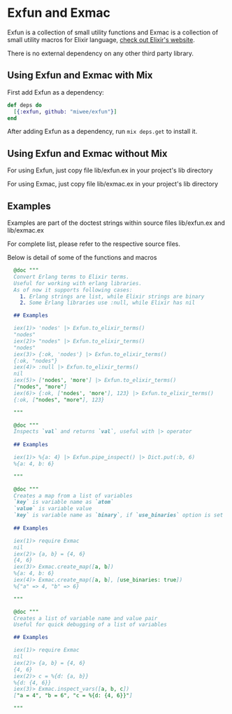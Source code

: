 # Exfun and Exmac

Exfun is a collection of small utility functions and Exmac is a collection of small utility macros for Elixir language, [check out Elixir's website](http://elixir-lang.org/).

There is no external dependency on any other third party library.

## Using Exfun and Exmac with Mix

First add Exfun as a dependency:

```elixir
def deps do
  [{:exfun, github: "miwee/exfun"}]
end
```

After adding Exfun as a dependency, run `mix deps.get` to install it.

## Using Exfun and Exmac without Mix

For using Exfun, just copy file lib/exfun.ex in your project's lib directory

For using Exmac, just copy file lib/exmac.ex in your project's lib directory

## Examples
Examples are part of the doctest strings within source files lib/exfun.ex and lib/exmac.ex

For complete list, please refer to the respective source files. 

Below is detail of some of the functions and macros

```elixir
  @doc """
  Convert Erlang terms to Elixir terms. 
  Useful for working with erlang libraries.
  As of now it supports following cases:
    1. Erlang strings are list, while Elixir strings are binary
    2. Some Erlang libraries use :null, while Elixir has nil

  ## Examples

  iex(1)> 'nodes' |> Exfun.to_elixir_terms() 
  "nodes"
  iex(2)> "nodes" |> Exfun.to_elixir_terms() 
  "nodes"
  iex(3)> {:ok, 'nodes'} |> Exfun.to_elixir_terms() 
  {:ok, "nodes"}
  iex(4)> :null |> Exfun.to_elixir_terms() 
  nil
  iex(5)> ['nodes', 'more'] |> Exfun.to_elixir_terms() 
  ["nodes", "more"]
  iex(6)> {:ok, ['nodes', 'more'], 123} |> Exfun.to_elixir_terms() 
  {:ok, ["nodes", "more"], 123}

  """

  @doc """
  Inspects `val` and returns `val`, useful with |> operator
  
  ## Examples

  iex(1)> %{a: 4} |> Exfun.pipe_inspect() |> Dict.put(:b, 6)
  %{a: 4, b: 6} 

  """

  @doc """
  Creates a map from a list of variables
  `key` is variable name as `atom`
  `value` is variable value
  `key` is variable name as `binary`, if `use_binaries` option is set
     
  ## Examples

  iex(1)> require Exmac
  nil
  iex(2)> {a, b} = {4, 6}
  {4, 6}
  iex(3)> Exmac.create_map([a, b])
  %{a: 4, b: 6}
  iex(4)> Exmac.create_map([a, b], [use_binaries: true])
  %{"a" => 4, "b" => 6}

  """

  @doc """
  Creates a list of variable name and value pair
  Useful for quick debugging of a list of variables

  ## Examples

  iex(1)> require Exmac
  nil
  iex(2)> {a, b} = {4, 6}
  {4, 6}
  iex(2)> c = %{d: {a, b}}
  %{d: {4, 6}}
  iex(3)> Exmac.inspect_vars([a, b, c])
  ["a = 4", "b = 6", "c = %{d: {4, 6}}"]

  """  
```

